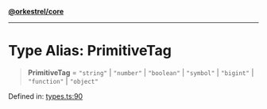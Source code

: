 [**@orkestrel/core**](../index.md)

***

# Type Alias: PrimitiveTag

> **PrimitiveTag** = `"string"` \| `"number"` \| `"boolean"` \| `"symbol"` \| `"bigint"` \| `"function"` \| `"object"`

Defined in: [types.ts:90](https://github.com/orkestrel/core/blob/98df1af1b029ad0f39e413b90869151f4152e5dd/src/types.ts#L90)
